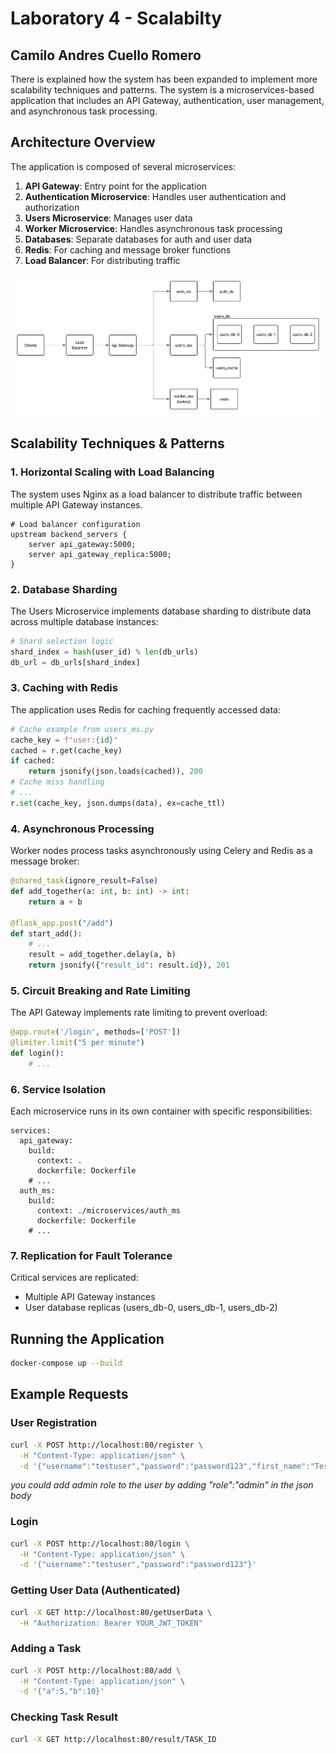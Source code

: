 # Laboratory 4 - Scalabilty
## Camilo Andres Cuello Romero 

There is explained how the system has been expanded to implement more scalability techniques and patterns. The system is a microservices-based application that includes an API Gateway, authentication, user management, and asynchronous task processing.

## Architecture Overview

The application is composed of several microservices:

1. **API Gateway**: Entry point for the application
2. **Authentication Microservice**: Handles user authentication and authorization
3. **Users Microservice**: Manages user data
4. **Worker Microservice**: Handles asynchronous task processing
5. **Databases**: Separate databases for auth and user data
6. **Redis**: For caching and message broker functions
7. **Load Balancer**: For distributing traffic

![Architecture Diagram](images/architecture_diagram.png)

## Scalability Techniques & Patterns

### 1. Horizontal Scaling with Load Balancing

The system uses Nginx as a load balancer to distribute traffic between multiple API Gateway instances.

```
# Load balancer configuration
upstream backend_servers {
    server api_gateway:5000;
    server api_gateway_replica:5000;
}
```

### 2. Database Sharding

The Users Microservice implements database sharding to distribute data across multiple database instances:

```python
# Shard selection logic
shard_index = hash(user_id) % len(db_urls)
db_url = db_urls[shard_index]
```

### 3. Caching with Redis

The application uses Redis for caching frequently accessed data:

```python
# Cache example from users_ms.py
cache_key = f"user:{id}"
cached = r.get(cache_key)
if cached:
    return jsonify(json.loads(cached)), 200
# Cache miss handling
# ...
r.set(cache_key, json.dumps(data), ex=cache_ttl)
```

### 4. Asynchronous Processing

Worker nodes process tasks asynchronously using Celery and Redis as a message broker:

```python
@shared_task(ignore_result=False)
def add_together(a: int, b: int) -> int:
    return a + b

@flask_app.post("/add")
def start_add():
    # ...
    result = add_together.delay(a, b)
    return jsonify({"result_id": result.id}), 201
```

### 5. Circuit Breaking and Rate Limiting

The API Gateway implements rate limiting to prevent overload:

```python
@app.route('/login', methods=['POST'])
@limiter.limit("5 per minute")
def login():
    # ...
```

### 6. Service Isolation

Each microservice runs in its own container with specific responsibilities:

```
services:
  api_gateway:
    build:
      context: .
      dockerfile: Dockerfile
    # ...
  auth_ms:
    build:
      context: ./microservices/auth_ms
      dockerfile: Dockerfile
    # ...
```

### 7. Replication for Fault Tolerance

Critical services are replicated:
- Multiple API Gateway instances
- User database replicas (users_db-0, users_db-1, users_db-2)

## Running the Application

```bash
docker-compose up --build
```

## Example Requests

### User Registration
```bash
curl -X POST http://localhost:80/register \
  -H "Content-Type: application/json" \
  -d '{"username":"testuser","password":"password123","first_name":"Test","last_name":"User","email":"test@example.com"}'
```
*you could add admin role to the user by adding "role":"admin" in the json body*

### Login
```bash
curl -X POST http://localhost:80/login \
  -H "Content-Type: application/json" \
  -d '{"username":"testuser","password":"password123"}'
```

### Getting User Data (Authenticated)
```bash
curl -X GET http://localhost:80/getUserData \
  -H "Authorization: Bearer YOUR_JWT_TOKEN"
```

### Adding a Task
```bash
curl -X POST http://localhost:80/add \
  -H "Content-Type: application/json" \
  -d '{"a":5,"b":10}'
```

### Checking Task Result
```bash
curl -X GET http://localhost:80/result/TASK_ID
```